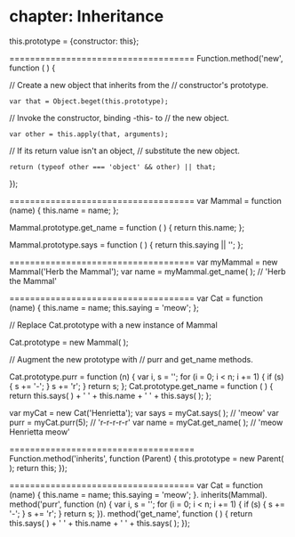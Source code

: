 chapter: Inheritance
==================
this.prototype = {constructor: this};
    
    
====================================
Function.method('new', function (  ) {

// Create a new object that inherits from the
// constructor's prototype.

    var that = Object.beget(this.prototype);

// Invoke the constructor, binding -this- to
// the new object.

    var other = this.apply(that, arguments);

// If its return value isn't an object,
// substitute the new object.

    return (typeof other === 'object' && other) || that;
});
    
    
====================================
var Mammal = function (name) {
    this.name = name;
};

Mammal.prototype.get_name = function (  ) {
    return this.name;
};

Mammal.prototype.says = function (  ) {
    return this.saying || '';
};
    
    
====================================
var myMammal = new Mammal('Herb the Mammal');
var name = myMammal.get_name(  ); // 'Herb the Mammal'
    
    
====================================
var Cat = function (name) {
    this.name = name;
    this.saying = 'meow';
};

// Replace Cat.prototype with a new instance of Mammal

Cat.prototype = new Mammal(  );

// Augment the new prototype with
// purr and get_name methods.

Cat.prototype.purr = function (n) {
    var i, s = '';
    for (i = 0; i < n; i += 1) {
        if (s) {
            s += '-';
        }
        s += 'r';
    }
    return s;
};
Cat.prototype.get_name = function (  ) {
    return this.says(  ) + ' ' + this.name + ' ' + this.says(  );
};

var myCat = new Cat('Henrietta');
var says = myCat.says(  ); // 'meow'
var purr = myCat.purr(5); // 'r-r-r-r-r'
var name = myCat.get_name(  );
//            'meow Henrietta meow'
    
    
====================================
Function.method('inherits', function (Parent) {
    this.prototype = new Parent(  );
    return this;
});
    
    
====================================
var Cat = function (name) {
    this.name = name;
    this.saying = 'meow';
}.
    inherits(Mammal).
    method('purr', function (n) {
        var i, s = '';
        for (i = 0; i < n; i += 1) {
            if (s) {
                s += '-';
            }
            s += 'r';
        }
        return s;
    }).
    method('get_name', function (  ) {
        return this.says(  ) + ' ' + this.name + ' ' + this.says(  );
    });
    
    
